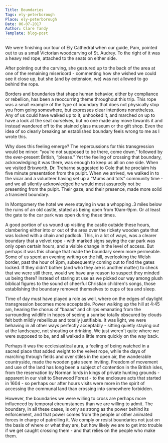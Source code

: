```yaml
---
Title: Boundaries
Tags: ely-peterborough
Place: ely-peterborough
Date: 06-07-2017
Author: Clare Tandy
Template: blog-post
---
```

We were finishing our tour of Ely Cathedral when our guide, Pam, pointed out to us a small Victorian woodcarving of St. Audrey. To the right of it was a heavy red rope, attached to the seats on either side.

After pointing out the carving, she gestured up to the back of the area at one of the remaining misericord - commenting how she wished we could see it close up, but she (and by extension, we) was not allowed to go behind the rope.

Borders and boundaries that shape human behavior, either by compliance or rebellion, has been a reoccurring theme throughout this trip. This rope was a small example of the type of boundary that does not physically stop you from going somewhere, but expresses clear intentions nonetheless. Any of us could have walked up to it, unhooked it, and marched on up to have a look at the seat ourselves, but no one made any move towards it and instead wandered off to the stained glass museum or the gift shop. Even the idea of so clearly breaking an established boundary feels wrong to me as I wrote this.

Why does this feeling emerge? The repercussions for this transgression would be minor:  “you’re not supposed to be there, come down,” followed by the ever-present British, “please.” Yet the feeling of crossing that boundary, acknowledging it was there, was enough to keep us all on one side. When we visited Brixworth, Dr. Treharne suggested to Cole that he proclaim his five minute presentation from the pulpit. When we arrived, we walked in to the vicar and a volunteer having set up a “Mums and tots” community time - and we all silently acknowledged he would most assuredly not be presenting from the pulpit. Their gaze, and their presence, made more solid a transient boundary.

In Montgomery the hotel we were staying in was a whopping .3 miles below the ruins of an old castle, stated as being open from 10am-9pm. Or at least the gate to the car park was open during these times. 

A good portion of us wound up visiting the castle outside these hours, clambering either into or out of the area over the rickety wooden gate that was locked with a chain and padlock. This, in a lot of ways, was a clearer boundary that a velvet rope - with marked signs saying the car park was only open certain hours, and a visible change in the level of access. But perhaps it was this change that made the boundary seem more permeable. Some of us spent an evening writing on the hill, overlooking the Welsh border, past the hour of 9pm, subsequently coming out to find the gates locked. If they didn't bother (and who they are is another matter) to check that we were still there, would we have any reason to suspect they minded us being there? Instead of staring at use as we picked our way among plush biblical figures to the sound of cheerful Christian children's songs, those establishing the boundary removed themselves to cups of tea and sleep.

Time of day must have played a role as well, where on the edges of daylight transgression becomes more acceptable. Power walking up the hill at 4:45 am, hearing the chorus of “baaas” and chirps emanating from the surrounding wildlife in hopes of seeing a sunrise totally obscured by clouds felt both mildly rebellious and totally justifiable. It was light, we were behaving in all other ways perfectly acceptably - sitting quietly staying out at the landscape, not shouting or drinking. We just weren't quite where we were supposed to be, and all walked a little more quickly on the way back.

Perhaps it was the ecclesiastical aura, a feeling of being watched in a sacred place that added weight to the velvet rope, while the days of marching through fields and over stiles in the open air, the wanderable countryside, made the wooden gate seem inviting. Freedom of movement and use of the land has long been a subject of contention in the British isles, from the reservation by Norman lords in kings of private hunting grounds - apparent in our visit to Sherwood Forest - to the enclosure acts that started in 1604 - so perhaps our after hours visits were more in the spirit of accessing the communal land than crossing into somewhere forbidden. 

However, the boundaries we were willing to cross are perhaps more influenced by temporal circumstances than we are willing to admit. The boundary, in all these cases, is only as strong as the power behind its enforcement, and that power comes from the people or other animated forces in charge of patrolling it. We comply or resist boundaries not just on the basis of where or what they are, but how likely we are to get into trouble if we get caught crossing them - and that relies on the people who make them.

